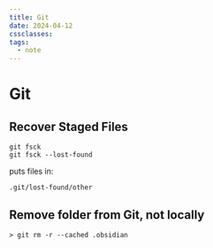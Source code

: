 ```yaml
---
title: Git
date: 2024-04-12
cssclasses: 
tags:
  - note
---
```


# Git

## Recover Staged Files

```shell
git fsck
git fsck --lost-found
```
puts files in:
```shell
.git/lost-found/other
```

## Remove folder from Git, not locally

```
> git rm -r --cached .obsidian
```